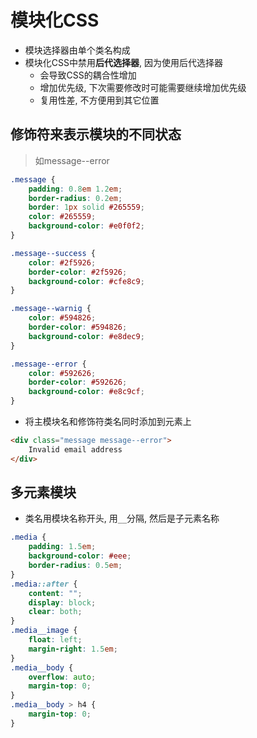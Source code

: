 # 模块化CSS

- 模块选择器由单个类名构成
- 模块化CSS中禁用**后代选择器**, 因为使用后代选择器
  - 会导致CSS的耦合性增加
  - 增加优先级, 下次需要修改时可能需要继续增加优先级
  - 复用性差, 不方便用到其它位置

## 修饰符来表示模块的不同状态

> 如message--error

```css
.message {
    padding: 0.8em 1.2em;
    border-radius: 0.2em;
    border: 1px solid #265559;
    color: #265559;
    background-color: #e0f0f2;
}

.message--success {
    color: #2f5926;
    border-color: #2f5926;
    background-color: #cfe8c9;
}

.message--warnig {
    color: #594826;
    border-color: #594826;
    background-color: #e8dec9;
}

.message--error {
    color: #592626;
    border-color: #592626;
    background-color: #e8c9cf;
}
```

- 将主模块名和修饰符类名同时添加到元素上

```html
<div class="message message--error">
    Invalid email address
</div>
```

## 多元素模块

- 类名用模块名称开头, 用`__`分隔, 然后是子元素名称


```css
.media {
    padding: 1.5em;
    background-color: #eee;
    border-radius: 0.5em;
}
.media::after {
    content: "";
    display: block;
    clear: both;
}
.media__image {
    float: left;
    margin-right: 1.5em;
}
.media__body {
    overflow: auto;
    margin-top: 0;
}
.media__body > h4 {
    margin-top: 0;
}
```